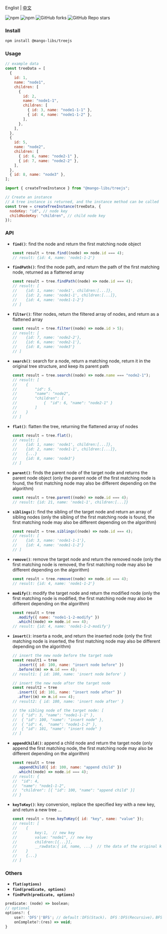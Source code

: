 Englist | <a href="https://github.com/chutao-zhang/mango-libs-treejs/blob/master/README-zh_CN.md" target="_blank">中文</a>

<p>
<img alt="npm" src="https://img.shields.io/npm/v/@mango-libs/treejs?logo=npm&color=%234ac41c">
<img alt="npm" src="https://img.shields.io/npm/dm/@mango-libs/treejs?logo=npm&color=%234ac41c">
<img alt="GitHub forks" src="https://img.shields.io/github/forks/chutao-zhang/mango-libs-treejs">
<img alt="GitHub Repo stars" src="https://img.shields.io/github/stars/chutao-zhang/mango-libs-treejs">
</p>

### Install

```bash
npm install @mango-libs/treejs
```

### Usage

```js
// example data
const treeData = [
  {
    id: 1,
    name: "node1",
    children: [
      {
        id: 2,
        name: "node1-1",
        children: [
          { id: 3, name: "node1-1-1" },
          { id: 4, name: "node1-1-2" },
        ],
      },
    ],
  },
  {
    id: 5,
    name: "node2",
    children: [
      { id: 6, name: "node2-1" },
      { id: 7, name: "node2-2" },
    ],
  },
  { id: 8, name: "node3" },
];
```

```js
import { createTreeInstance } from "@mango-libs/treejs";

// Create an instance
// A tree instance is returned, and the instance method can be called
const tree = createTreeInstance(treeData, {
  nodeKey: "id", // node key
  childNodeKey: "children", // child node key
});
```

### API

- **`find()`**: find the node and return the first matching node object

  ```js
  const result = tree.find((node) => node.id === 4);
  // result: {id: 4, name: 'node1-1-2'}
  ```

- **`findPath()`**: find the node path, and return the path of the first matching node, returned as a flattened array

  ```js
  const result = tree.findPath((node) => node.id === 4);
  // result: [
  //    {id: 1, name: 'node1', children:[...]},
  //    {id: 2, name: 'node1-1', children:[...]},
  //    {id: 4, name: 'node1-1-2'}
  // ]
  ```

- **`filter()`**: filter nodes, return the filtered array of nodes, and return as a flattened array

  ```js
  const result = tree.filter((node) => node.id > 5);
  // result: [
  //    {id: 7, name: 'node2-2'},
  //    {id: 6, name: 'node2-1'},
  //    {id: 8, name: 'node3'}
  // ]
  ```

- **`search()`**: search for a node, return a matching node, return it in the original tree structure, and keep its parent path

  ```js
  const result = tree.search((node) => node.name === "node2-1");
  // result: [
  //    {
  //        "id": 5,
  //        "name": "node2",
  //        "children": [
  //            {  "id": 6, "name": "node2-1" }
  //        ]
  //    }
  // ]
  ```

- **`flat()`**: flatten the tree, returning the flattened array of nodes

  ```js
  const result = tree.flat();
  // result: [
  //    {id: 1, name: 'node1', children:[...]},
  //    {id: 2, name: 'node1-1', children:[...]},
  //    {...}
  //    {id: 8, name: 'node3'}
  // ]
  ```

- **`parent()`**: finds the parent node of the target node and returns the parent node object (only the parent node of the first matching node is found, the first matching node may also be different depending on the algorithm)

  ```js
  const result = tree.parent((node) => node.id === 4);
  // result: {id: 21, name: 'node1-1', children:[...]}
  ```

- **`siblings()`**: find the sibling of the target node and return an array of sibling nodes (only the sibling of the first matching node is found, the first matching node may also be different depending on the algorithm)

  ```js
  const result = tree.siblings((node) => node.id === 4);
  // result: [
  //    {id: 3, name: 'node1-1-1'},
  //    {id: 4, name: 'node1-1-2'}
  // ]
  ```

- **`remove()`**: remove the target node and return the removed node (only the first matching node is removed, the first matching node may also be different depending on the algorithm)

  ```js
  const result = tree.remove((node) => node.id === 4);
  // result: {id: 4, name: 'node1-1-2'}
  ```

- **`modify()`**: modify the target node and return the modified node (only the first matching node is modified, the first matching node may also be different depending on the algorithm)

  ```js
  const result = tree
    .modify({ name: "node1-1-2-modify" })
    .which((node) => node.id === 4);
  // result: {id: 4, name: 'node1-1-2-modify'}
  ```

- **`insert()`**: inserta a node, and return the inserted node (only the first matching node is inserted, the first matching node may also be different depending on the algorithm)

  ```js
  // insert the new node before the target node
  const result1 = tree
    .insert({ id: 100, name: "insert node before" })
    .before((m) => m.id === 4);
  // result1: { id: 100, name: 'insert node before' }

  // insert the new node after the target node
  const result2 = tree
    .insert({ id: 101, name: "insert node after" })
    .after((m) => m.id === 4);
  // result2: { id: 100, name: 'insert node after' }

  // the sibling node of the target node: [
  //  { "id": 3, "name": "node1-1-1" },
  //  { "id": 100, "name": "insert node" },
  //  { "id": 4,  "name": "node1-1-2" },
  //  { "id": 101, "name": "insert node" }
  // ]
  ```

- **`appendChild()`**: append a child node and return the target node (only append the first matching node, the first matching node may also be different depending on the algorithm)

  ```js
  const result = tree
    .appendChild({ id: 100, name: "append child" })
    .which((node) => node.id === 4);
  // result: {
  //  "id": 4,
  //  "name": "node1-1-2",
  //  "children": [{ "id": 100, "name": "append child" }]
  // }
  ```

- **`keyToKey()`**: key conversion, replace the specified key with a new key, and return a new tree ...
  ```js
  const result = tree.keyToKey({ id: "key", name: "value" });
  // result: [
  //    {
  //        key:1,  // new key
  //        value: "node1", // new key
  //        children:[{...}],
  //        __rawData:{ id, name, ...}  // the data of the original key
  //    }
  //    {...}
  // ]
  ```

### Others

- **`flat(options)`**
- **`find(predicate, options)`**
- **`findPath(predicate, options)`**

```js
predicate: (node) => boolean;
// optional
options?: {
    use?: 'DFS'|'BFS'; // default：DFS(Stack)， DFS：DFS(Recursive)，BFS：BFS(Queue)
    onComplete?:(res) => void;
}
```
